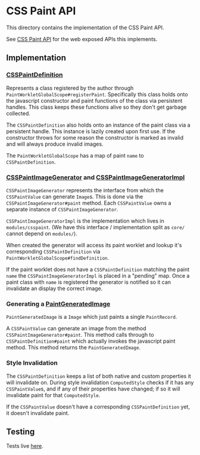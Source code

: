# CSS Paint API

This directory contains the implementation of the CSS Paint API.

See [CSS Paint API](https://drafts.css-houdini.org/css-paint-api/) for the web exposed APIs this
implements.

## Implementation

### [CSSPaintDefinition](CSSPaintDefinition.h)

Represents a class registered by the author through `PaintWorkletGlobalScope#registerPaint`.
Specifically this class holds onto the javascript constructor and paint functions of the class via
persistent handles. This class keeps these functions alive so they don't get garbage collected.

The `CSSPaintDefinition` also holds onto an instance of the paint class via a persistent handle. This
instance is lazily created upon first use. If the constructor throws for some reason the constructor
is marked as invalid and will always produce invalid images.

The `PaintWorkletGlobalScope` has a map of paint `name` to `CSSPaintDefinition`.

### [CSSPaintImageGenerator][generator] and [CSSPaintImageGeneratorImpl][generator-impl]

`CSSPaintImageGenerator` represents the interface from which the `CSSPaintValue` can generate
`Image`s. This is done via the `CSSPaintImageGenerator#paint` method. Each `CSSPaintValue` owns a
separate instance of `CSSPaintImageGenerator`.

`CSSPaintImageGeneratorImpl` is the implementation which lives in `modules/csspaint`. (We have this
interface / implementation split as `core/` cannot depend on `modules/`).

When created the generator will access its paint worklet and lookup it's corresponding
`CSSPaintDefinition` via `PaintWorkletGlobalScope#findDefinition`.

If the paint worklet does not have a `CSSPaintDefinition` matching the paint `name` the
`CSSPaintImageGeneratorImpl` is placed in a "pending" map. Once a paint class with `name` is
registered the generator is notified so it can invalidate an display the correct image.

[generator]: ../../core/css/CSSPaintImageGenerator.h
[generator-impl]: CSSPaintImageGeneratorImpl.h
[paint-value]: ../../core/css/CSSPaintValue.h

### Generating a [PaintGeneratedImage](../../platform/graphics/PaintGeneratedImage.h)

`PaintGeneratedImage` is a `Image` which just paints a single `PaintRecord`.

A `CSSPaintValue` can generate an image from the method `CSSPaintImageGenerator#paint`. This method
calls through to `CSSPaintDefinition#paint` which actually invokes the javascript paint method.
This method returns the `PaintGeneratedImage`.

### Style Invalidation

The `CSSPaintDefinition` keeps a list of both native and custom properties it will invalidate on.
During style invalidation `ComputedStyle` checks if it has any `CSSPaintValue`s, and if any of their
properties have changed; if so it will invalidate paint for that `ComputedStyle`.

If the `CSSPaintValue` doesn't have a corresponding `CSSPaintDefinition` yet, it doesn't invalidate
paint.

## Testing

Tests live [here](../../../LayoutTests/csspaint/).

